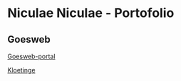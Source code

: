 # Niculae Niculae - Portofolio
## Goesweb
[Goesweb-portal](http://www.goesweb.net/)

[Kloetinge](http://kloetinge.goesweb.net/)
